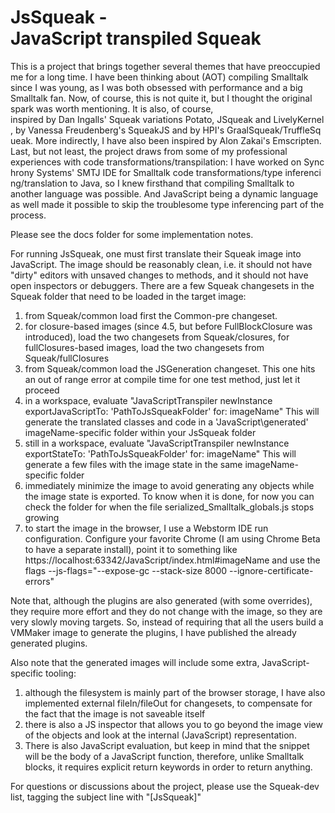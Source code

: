 # JsSqueak - JavaScript transpiled Squeak

This is a project that brings together several themes that have preoccupied me for a long time.
I have been thinking about (AOT) compiling Smalltalk since I was young, as I was both obsessed with performance and a big Smalltalk fan.
Now, of course, this is not quite it, but I thought the original spark was worth mentioning.
It is also, of course, inspired by Dan Ingalls' Squeak variations Potato, JSqueak and LivelyKernel, by Vanessa Freudenberg's SqueakJS and by HPI's GraalSqueak/TruffleSqueak.
More indirectly, I have also been inspired by Alon Zakai's Emscripten.
Last, but not least, the project draws from some of my professional experiences with code transformations/transpilation: I have worked on Synchrony Systems' SMTJ IDE for Smalltalk code transformations/type inferencing/translation to Java, so I knew firsthand that compiling Smalltalk to another language was possible. And JavaScript being a dynamic language as well made it possible to skip the troublesome type inferencing part of the process.

Please see the docs folder for some implementation notes.

For running JsSqueak, one must first translate their Squeak image into JavaScript.
The image should be reasonably clean, i.e. it should not have "dirty" editors with unsaved changes to methods, and it should not have open inspectors or debuggers.
There are a few Squeak changesets in the Squeak folder that need to be loaded in the target image:
1. from Squeak/common load first the Common-pre changeset.
2. for closure-based images (since 4.5, but before FullBlockClosure was introduced), load the two changesets from Squeak/closures, for fullClosures-based images, load the two changesets from Squeak/fullClosures
3. from Squeak/common load the JSGeneration changeset. This one hits an out of range error at compile time for one test method, just let it proceed
4. in a workspace, evaluate "JavaScriptTranspiler newInstance exportJavaScriptTo: 'PathToJsSqueakFolder\' for: imageName"
   This will generate the translated classes and code in a 'JavaScript\generated\' imageName-specific folder within your JsSqueak folder
5. still in a workspace, evaluate "JavaScriptTranspiler newInstance exportStateTo: 'PathToJsSqueakFolder\' for: imageName"
   This will generate a few files with the image state in the same imageName-specific folder
6. immediately minimize the image to avoid generating any objects while the image state is exported. To know when it is done, for now you can check the folder for when the file serialized_Smalltalk_globals.js stops growing
7. to start the image in the browser, I use a Webstorm IDE run configuration. Configure your favorite Chrome (I am using Chrome Beta to have a separate install), point it to something like https://localhost:63342/JavaScript/index.html#imageName
   and use the flags --js-flags="--expose-gc --stack-size 8000 --ignore-certificate-errors"
	 
	 
Note that, although the plugins are also generated (with some overrides), they require more effort and they do not change with the image, so they are very slowly moving targets.
So, instead of requiring that all the users build a VMMaker image to generate the plugins, I have published the already generated plugins.

Also note that the generated images will include some extra, JavaScript-specific tooling: 
1. although the filesystem is mainly part of the browser storage, I have also implemented external fileIn/fileOut for changesets, to compensate for the fact that the image is not saveable itself
2. there is also a JS inspector that allows you to go beyond the image view of the objects and look at the internal (JavaScript) representation. 
3. There is also JavaScript evaluation, but keep in mind that the snippet will be the body of a JavaScript function, therefore, unlike Smalltalk blocks, it requires explicit return keywords in order to return anything.

For questions or discussions about the project, please use the Squeak-dev list, tagging the subject line with "[JsSqueak]"